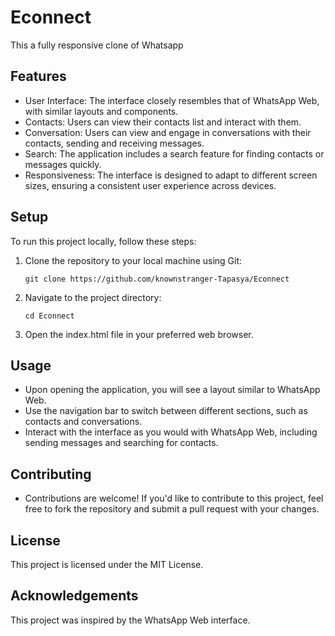 # Econnect
This a fully responsive clone of Whatsapp
## Features
- User Interface: The interface closely resembles that of WhatsApp Web, with similar layouts and components.
- Contacts: Users can view their contacts list and interact with them.
- Conversation: Users can view and engage in conversations with their contacts, sending and receiving messages.
- Search: The application includes a search feature for finding contacts or messages quickly.
- Responsiveness: The interface is designed to adapt to different screen sizes, ensuring a consistent user experience across devices.

## Setup
To run this project locally, follow these steps:
1. Clone the repository to your local machine using Git:
   ```
   git clone https://github.com/knownstranger-Tapasya/Econnect
2. Navigate to the project directory:
   ```
   cd Econnect
3. Open the index.html file in your preferred web browser.

## Usage
- Upon opening the application, you will see a layout similar to WhatsApp Web.
- Use the navigation bar to switch between different sections, such as contacts and conversations.
- Interact with the interface as you would with WhatsApp Web, including sending messages and searching for contacts.

## Contributing
- Contributions are welcome! If you'd like to contribute to this project, feel free to fork the repository and submit a pull request with your changes.

## License
This project is licensed under the MIT License.

## Acknowledgements
This project was inspired by the WhatsApp Web interface.

